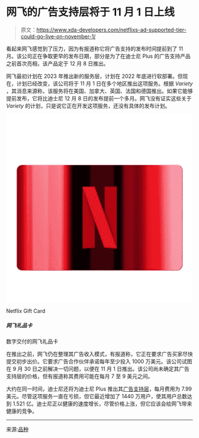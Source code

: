 # 网飞的广告支持层将于 11 月 1 日上线

> 原文：<https://www.xda-developers.com/netflixs-ad-supported-tier-could-go-live-on-november-1/>

看起来网飞感觉到了压力，因为有报道称它将广告支持的发布时间提前到了 11 月。该公司正在争取更早的发布日期，部分是为了在迪士尼 Plus 的广告支持产品之前首次亮相，该产品定于 12 月 8 日推出。

网飞最初计划在 2023 年推出新的服务层，计划在 2022 年底进行软部署。但现在，计划已经改变，该公司将于 11 月 1 日在多个地区推出这项服务。根据 *Variety* ，其消息来源称，该服务将在美国、加拿大、英国、法国和德国推出。如果它能够提前发布，它将比迪士尼 12 月 8 日的发布提前一个多月。网飞没有证实这些关于 *Variety* 的计划，只是说它正在开发这项服务，还没有具体的发布计划。

 <picture>![Netflix gift card with digitial delivery](img/f25f16342d6622469e7058361a21dafe.png)</picture> 

Netflix Gift Card

##### 网飞礼品卡

数字交付的网飞礼品卡

在推出之前，网飞仍在整理其广告收入模式，有报道称，它正在要求广告买家尽快提交初步出价。它要求广告合作伙伴承诺每年至少投入 1000 万美元。该公司试图在 9 月 30 日之前解决一切问题，以便在 11 月 1 日推出。该公司尚未确定其广告支持层的价格，但有报道称其费用可能在每月 7 至 9 美元之间。

大约在同一时间，迪士尼还将为迪士尼 Plus 推出其[广告支持层](https://www.xda-developers.com/disney-plus-is-getting-a-price-increase-ad-supported-tier-coming-soon/)，每月费用为 7.99 美元。尽管这项服务一直在亏损，但它最近增加了 1440 万用户，使其用户总数达到 1.521 亿。迪士尼正以健康的速度增长，尽管价格上涨，但它应该会给网飞带来健康的竞争。

* * *

来源:[品种](https://variety.com/2022/digital/news/netflix-ad-tier-launch-november-1235357465/)